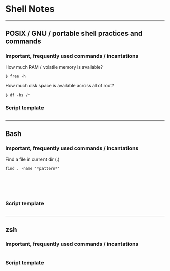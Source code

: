 # Shell Notes

---
## POSIX / GNU / portable shell practices and commands

### Important, frequently used commands / incantations

How much RAM / volatile memory is available?
```
$ free -h
```

How much disk space is available across all of root?
```
$ df -hs /*
```

### Script template
```
```

---
## Bash

### Important, frequently used commands / incantations
Find a file in current dir (.)
```
find . -name '*pattern*'
```

```
```

```
```

```
```

```
```

```
```

### Script template
```
```


---
## zsh

### Important, frequently used commands / incantations
```
```



### Script template
```
```


